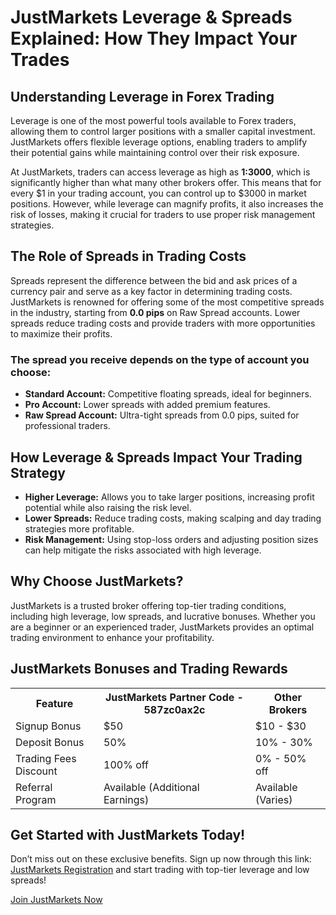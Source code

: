 <h1>JustMarkets Leverage & Spreads Explained: How They Impact Your Trades</h1>
    <h2>Understanding Leverage in Forex Trading</h2>
    <p>Leverage is one of the most powerful tools available to Forex traders, allowing them to control larger positions with a smaller capital investment. JustMarkets offers flexible leverage options, enabling traders to amplify their potential gains while maintaining control over their risk exposure.</p>
    <p>At JustMarkets, traders can access leverage as high as <strong>1:3000</strong>, which is significantly higher than what many other brokers offer. This means that for every $1 in your trading account, you can control up to $3000 in market positions. However, while leverage can magnify profits, it also increases the risk of losses, making it crucial for traders to use proper risk management strategies.</p>
    <h2>The Role of Spreads in Trading Costs</h2>
    <p>Spreads represent the difference between the bid and ask prices of a currency pair and serve as a key factor in determining trading costs. JustMarkets is renowned for offering some of the most competitive spreads in the industry, starting from <strong>0.0 pips</strong> on Raw Spread accounts. Lower spreads reduce trading costs and provide traders with more opportunities to maximize their profits.</p>
    <h3>The spread you receive depends on the type of account you choose:</h3>
    <ul>
        <li><strong>Standard Account:</strong> Competitive floating spreads, ideal for beginners.</li>
        <li><strong>Pro Account:</strong> Lower spreads with added premium features.</li>
        <li><strong>Raw Spread Account:</strong> Ultra-tight spreads from 0.0 pips, suited for professional traders.</li>
    </ul>
    <h2>How Leverage & Spreads Impact Your Trading Strategy</h2>
    <ul>
        <li><strong>Higher Leverage:</strong> Allows you to take larger positions, increasing profit potential while also raising the risk level.</li>
        <li><strong>Lower Spreads:</strong> Reduce trading costs, making scalping and day trading strategies more profitable.</li>
        <li><strong>Risk Management:</strong> Using stop-loss orders and adjusting position sizes can help mitigate the risks associated with high leverage.</li>
    </ul>
    <h2>Why Choose JustMarkets?</h2>
    <p>JustMarkets is a trusted broker offering top-tier trading conditions, including high leverage, low spreads, and lucrative bonuses. Whether you are a beginner or an experienced trader, JustMarkets provides an optimal trading environment to enhance your profitability.</p>
    <h2>JustMarkets Bonuses and Trading Rewards</h2>
    <table>
        <tr>
            <th>Feature</th>
            <th>JustMarkets Partner Code - 587zc0ax2c</th>
            <th>Other Brokers</th>
        </tr>
        <tr>
            <td>Signup Bonus</td>
            <td>$50</td>
            <td>$10 - $30</td>
        </tr>
        <tr>
            <td>Deposit Bonus</td>
            <td>50%</td>
            <td>10% - 30%</td>
        </tr>
        <tr>
            <td>Trading Fees Discount</td>
            <td>100% off</td>
            <td>0% - 50% off</td>
        </tr>
        <tr>
            <td>Referral Program</td>
            <td>Available (Additional Earnings)</td>
            <td>Available (Varies)</td>
        </tr>
    </table>
    <h2>Get Started with JustMarkets Today!</h2>
    <p>Don’t miss out on these exclusive benefits. Sign up now through this link: <a href="https://one.justmarkets.link/a/587zc0ax2c" target="_blank">JustMarkets Registration</a> and start trading with top-tier leverage and low spreads!</p>
    <a href="https://one.justmarkets.link/a/587zc0ax2c" target="_blank">Join JustMarkets Now</a>
</body>
</html>
